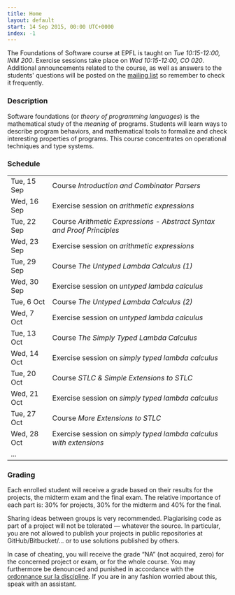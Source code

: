 ```yaml
---
title: Home
layout: default
start: 14 Sep 2015, 00:00 UTC+0000
index: -1
---
```


The Foundations of Software course at EPFL is taught on *Tue 10:15-12:00, INM 200*.
Exercise sessions take place on *Wed 10:15-12:00, CO 020*.
Additional announcements related to the course, as well as answers to the students' questions
will be posted on the [mailing list](https://groups.google.com/forum/#!forum/fos2015) so remember to check it frequently.

### Description

Software foundations (or *theory of programming languages*) is the mathematical study of the *meaning* of programs. Students will learn ways to describe program behaviors, and mathematical tools to formalize and check interesting properties of programs. This course concentrates on operational techniques and type systems.

### Schedule

|             |                                                                        |
|-------------|------------------------------------------------------------------------|
| Tue, 15 Sep | Course *Introduction and Combinator Parsers*                           |
| Wed, 16 Sep | Exercise session on *arithmetic expressions*                           |
| Tue, 22 Sep | Course *Arithmetic Expressions - Abstract Syntax and Proof Principles* |
| Wed, 23 Sep | Exercise session on *arithmetic expressions*                           |
| Tue, 29 Sep | Course *The Untyped Lambda Calculus (1)*                               |
| Wed, 30 Sep | Exercise session on *untyped lambda calculus*                          |
| Tue, 6 Oct  | Course *The Untyped Lambda Calculus (2)*                               |
| Wed, 7 Oct  | Exercise session on *untyped lambda calculus*                          |
| Tue, 13 Oct | Course *The Simply Typed Lambda Calculus*                              |
| Wed, 14 Oct | Exercise session on *simply typed lambda calculus*                     |
| Tue, 20 Oct | Course *STLC & Simple Extensions to STLC*                              |
| Wed, 21 Oct | Exercise session on *simply typed lambda calculus*                     |
| Tue, 27 Oct | Course *More Extensions to STLC*                                       |
| Wed, 28 Oct | Exercise session on *simply typed lambda calculus with extensions*     |
| ...         |                                                                        |

### Grading

Each enrolled student will receive a grade based on their results for the projects, the midterm exam and the final exam. The relative importance of each part is: 30% for projects, 30% for the midterm and 40% for the final.

Sharing ideas between groups is very recommended. Plagiarising code as part of a project will not be tolerated — whatever the source. In particular, you are not allowed to publish your projects in public repositories at GitHub/Bitbucket/... or to use solutions published by others.

In case of cheating, you will receive the grade “NA” (not acquired, zero) for the concerned project or exam, or for the whole course. You may furthermore be denounced and punished in accordance with the [ordonnance sur la discipline](http://www.admin.ch/ch/f/rs/4/414.138.2.fr.pdf). If you are in any fashion worried about this, speak with an assistant.